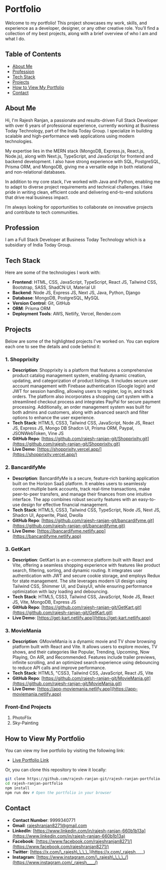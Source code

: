 # Portfolio

Welcome to my portfolio! This project showcases my work, skills, and experience as a developer, designer, or any other creative role. You’ll find a collection of my best projects, along with a brief overview of who I am and what I do.

## Table of Contents

- [About Me](#about-me)
- [Profession](#profession)
- [Tech Stack](#tech-stack)
- [Projects](#projects)
- [How to View My Portfolio](#how-to-view-my-portfolio)
- [Contact](#contact)

## About Me

Hi, I'm Rajesh Ranjan, a passionate and results-driven Full Stack Developer with over 6 years of professional experience, currently working at Business Today Technology, part of the India Today Group. I specialize in building scalable and high-performance web applications using modern technologies.

My expertise lies in the MERN stack (MongoDB, Express.js, React.js, Node.js), along with Next.js, TypeScript, and JavaScript for frontend and backend development. I also have strong experience with SQL, PostgreSQL, Prisma ORM, and MongoDB, giving me a versatile edge in both relational and non-relational databases.

In addition to my core stack, I’ve worked with Java and Python, enabling me to adapt to diverse project requirements and technical challenges. I take pride in writing clean, efficient code and delivering end-to-end solutions that drive real business impact.

I’m always looking for opportunities to collaborate on innovative projects and contribute to tech communities.

## Profession

I am a Full Stack Developer at Business Today Technology which is a subsidiary of India Today Group.

## Tech Stack

Here are some of the technologies I work with:

- **Frontend**: HTML, CSS, JavaScript, TypeScript, React JS, Tailwind CSS, Bootstrap, SASS, ShadCN UI, Material UI
- **Backend**: Node JS, Express JS, Next JS, Java, Python, Django
- **Database**: MongoDB, PostgreSQL, MySQL
- **Version Control**: Git, GitHub
- **ORM**: Prisma ORM
- **Deployment Tools**: AWS, Netlify, Vercel, Render.com

## Projects

Below are some of the highlighted projects I've worked on. You can explore each one to see the details and code behind it:

### 1. Shopprixity

- **Description**: Shopprixity is a platform that features a comprehensive product catalog management system, enabling dynamic creation, updating, and categorization of product listings. It includes secure user account management with Firebase authentication (Google login) and JWT for session handling, allowing users to register, log in, and track orders. The platform also incorporates a shopping cart system with a streamlined checkout process and integrates PayPal for secure payment processing. Additionally, an order management system was built for both admins and customers, along with advanced search and filter options to enhance the user experience.
- **Tech Stack**: HTML5, CSS3, Tailwind CSS, JavaScript, Node JS, React JS, Express JS, Mongo DB Shadcn UI, Prisma ORM, Paypal, JSONWebToken, Vine JS
- **GitHub Repo**: [https://github.com/rajesh-ranjan-git/Shopprixity.git](https://github.com/rajesh-ranjan-git/Shopprixity.git)
- **Live Demo**: [https://shopprixity.vercel.app/](https://shopprixity.vercel.app/)

### 2. BancardifyMe

- **Description**: BancardifyMe is a secure, feature-rich banking application built on the Horizon SaaS platform. It enables users to seamlessly connect multiple bank accounts, track real-time transactions, make peer-to-peer transfers, and manage their finances from one intuitive interface. The app combines robust security features with an easy-to-use design for effective financial management.
- **Tech Stack**: HTML5, CSS3, Tailwind CSS, TypeScript, Node JS, Next JS, Shadcn UI, Appwrite, Plaid, Dwolla
- **GitHub Repo**: [https://github.com/rajesh-ranjan-git/bancardifyme.git](https://github.com/rajesh-ranjan-git/bancardifyme.git)
- **Live Demo**: [https://bancardifyme.netlify.app](https://bancardifyme.netlify.app)

### 3. GetKart

- **Description**: GetKart is an e-commerce platform built with React and Vite, offering a seamless shopping experience with features like product search, filtering, sorting, and dynamic routing. It integrates user authentication with JWT and secure cookie storage, and employs Redux for state management. The site leverages modern UI design using Tailwind CSS, Shimmer UI, and DaisyUI, while ensuring performance optimization with lazy loading and debouncing.
- **Tech Stack**: HTML5, CSS3, Tailwind CSS, JavaScript, Node JS, React JS, Vite, MongoDB, Express JS
- **GitHub Repo**: [https://github.com/rajesh-ranjan-git/GetKart.git](https://github.com/rajesh-ranjan-git/GetKart.git)
- **Live Demo**: [https://get-kart.netlify.app](https://get-kart.netlify.app)

### 3. MovieMania

- **Description**: GMovieMania is a dynamic movie and TV show browsing platform built with React and Vite. It allows users to explore movies, TV shows, and their categories like Popular, Trending, Upcoming, Now Playing, On AIR, and Recommended. Features include trailer previews, infinite scrolling, and an optimized search experience using debouncing to reduce API calls and improve performance.
- **Tech Stack**: HTML5, "CSS3, Tailwind CSS, JavaScript, React JS, Vite
- **GitHub Repo**: [https://github.com/rajesh-ranjan-git/MovieMania.git](https://github.com/rajesh-ranjan-git/MovieMania.git)
- **Live Demo**: [https://app-moviemania.netlify.app](https://app-moviemania.netlify.app)

### Front-End Projects

1. PhotoFlix
2. Sky-Painting

## How to View My Portfolio

You can view my live portfolio by visiting the following link:

- [Live Portfolio Link](https://rajesh-ranjan-portfolio.netlify.app/)

Or, you can clone this repository to view it locally:

```bash
git clone https://github.com/rajesh-ranjan-git/rajesh-ranjan-portfolio.git
cd rajesh-ranjan-portfolio
npm install
npm run dev # Open the portfolio in your browser
```

## Contact

- **Contact Number**: 9999340771
- **Gmail**: [rajeshranjan8271@gmail.com](rajeshranjan8271@gmail.com)
- **LinkedIn**: [https://www.linkedin.com/in/rajesh-ranjan-660b1b13a](https://www.linkedin.com/in/rajesh-ranjan-660b1b13a)
- **Facebook**: [https://www.facebook.com/rajeshranjan8271/](https://www.facebook.com/rajeshranjan8271/)
- **Twitter**: [https://x.com/\_rajesh\_\_\_\_](https://x.com/_rajesh____)
- **Instagram**: [https://www.instagram.com/\_rajesh\_\_\_\_/](https://www.instagram.com/_rajesh____/)
